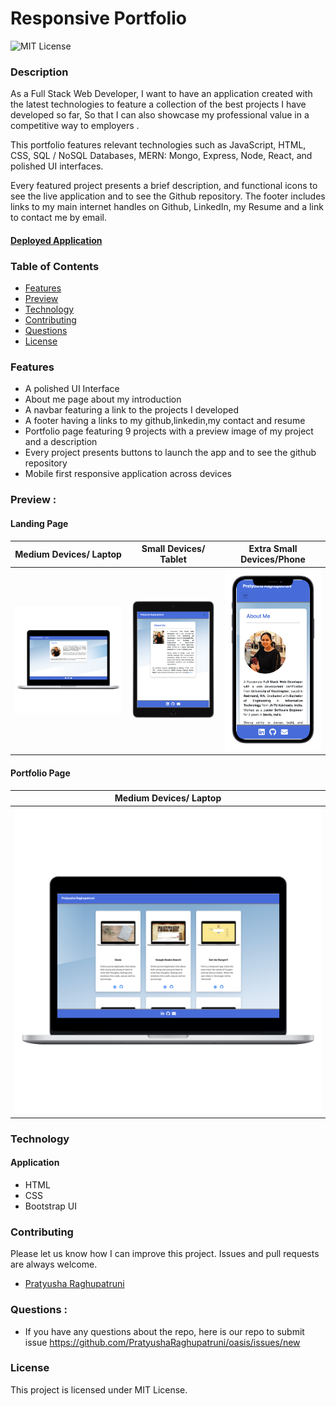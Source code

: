 
# Responsive Portfolio

![MIT License](https://img.shields.io/badge/license-MIT-green)

### Description

As a Full Stack Web Developer, I want to have an application created with the latest technologies to feature a collection of the best projects I have developed so far, So that I can also showcase my professional value in a competitive way to employers .

This portfolio features relevant technologies such as JavaScript, HTML, CSS, SQL / NoSQL Databases, MERN: Mongo, Express, Node, React, and polished UI interfaces.

Every featured project presents a brief description, and functional icons to see the live application and to see the Github repository. The footer includes links to my main internet handles on Github, LinkedIn, my Resume and a link to contact me by email. 

#### **[Deployed Application](https://pratyusharaghupatruni.github.io/updated-responsive-portfolio/)**

### Table of Contents

*  [Features](#features)
*  [Preview](#preview)
*  [Technology](#technology)
*  [Contributing](#contributing)
*  [Questions](#questions)
*  [License](#license)


### Features

* A polished UI Interface
* About me page about my introduction
* A navbar featuring a link to the projects I developed
* A footer having a links to my github,linkedin,my contact and resume
* Portfolio page featuring 9 projects with a preview image of my project and a description
* Every project presents buttons to launch the app and to see the github repository
* Mobile first responsive application across devices

### Preview :
#### Landing Page

|Medium Devices/ Laptop|Small Devices/ Tablet|Extra Small Devices/Phone
|--|--|--
|![Laptop](./assets2/images/laptop.png)|![Tablet](./assets2/images/ipad.png)|![Mobile](./assets2/images/phone.png)

#### Portfolio Page

|Medium Devices/ Laptop|
|--|
|![Laptop](./assets2/images/profilescreenshot.png)|

### Technology

#### Application 
 * HTML
 * CSS
 * Bootstrap UI


### Contributing

Please let us know how I can improve this project. Issues and pull requests are always welcome.

* [Pratyusha Raghupatruni](https://github.com/PratyushaRaghupatruni)

### Questions :

* If you have any questions about the repo, here is our repo to submit issue 
  https://github.com/PratyushaRaghupatruni/oasis/issues/new

### License

This project is licensed under MIT License.

  
  

